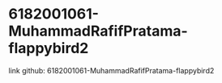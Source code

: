 # 6182001061-MuhammadRafifPratama-flappybird2

link github: 6182001061-MuhammadRafifPratama-flappybird2
